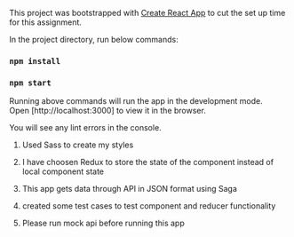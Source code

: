This project was bootstrapped with [Create React App](https://github.com/facebook/create-react-app) to cut the set up time for this assignment.

In the project directory, run below commands:

### `npm install`
### `npm start`

Running above commands will run the app in the development mode.<br>
Open [http://localhost:3000] to view it in the browser.

You will see any lint errors in the console.

1. Used Sass to create my styles

2. I have choosen Redux to store the state of the component instead of local component state

3. This app gets data through API in JSON format using Saga

4. created some test cases to test component and reducer functionality

5. Please run mock api before running this app
